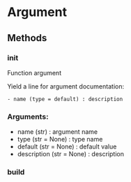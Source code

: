 # Argument



## Methods

### __init__

Function argument

Yield a line for argument documentation:
```
- name (type = default) : description
```



### Arguments:
- name (str) : argument name
- type (str = None) : type name
- default (str = None) : default value
- description (str = None) : description


### build






